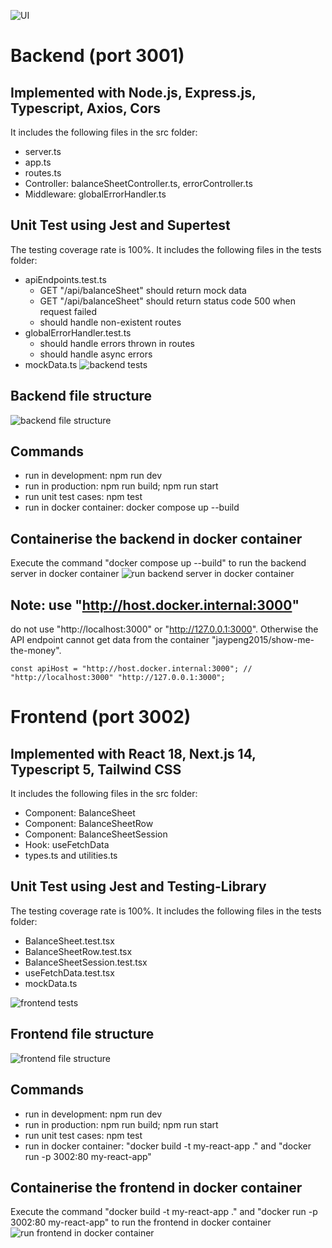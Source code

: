 
![UI](screenshots/ui.png)

# Backend (port 3001)
## Implemented with Node.js, Express.js, Typescript, Axios, Cors
It includes the following files in the src folder:
* server.ts
* app.ts
* routes.ts
* Controller: balanceSheetController.ts, errorController.ts
* Middleware: globalErrorHandler.ts

## Unit Test using Jest and Supertest
The testing coverage rate is 100%. It includes the following files in the tests folder:
* apiEndpoints.test.ts
    * GET "/api/balanceSheet" should return mock data
    * GET "/api/balanceSheet" should return status code 500 when request failed
    * should handle non-existent routes
* globalErrorHandler.test.ts
    * should handle errors thrown in routes
    * should handle async errors
* mockData.ts
![backend tests](screenshots/backend-tests.png)

## Backend file structure
![backend file structure](screenshots/backend-file-structure.png)

## Commands
* run in development: npm run dev
* run in production: npm run build; npm run start
* run unit test cases: npm test
* run in docker container: docker compose up --build

## Containerise the backend in docker container
Execute the command "docker compose up --build" to run the backend server in docker container
![run backend server in docker container](screenshots/backend-in-docker.png)

## Note: use "http://host.docker.internal:3000" 
do not use "http://localhost:3000" or "http://127.0.0.1:3000". Otherwise the API endpoint cannot get data from the container "jaypeng2015/show-me-the-money".
```
const apiHost = "http://host.docker.internal:3000"; // "http://localhost:3000" "http://127.0.0.1:3000";
```


# Frontend (port 3002)
## Implemented with React 18, Next.js 14, Typescript 5, Tailwind CSS
It includes the following files in the src folder:
* Component: BalanceSheet 
* Component: BalanceSheetRow 
* Component: BalanceSheetSession 
* Hook: useFetchData 
* types.ts and utilities.ts

## Unit Test using Jest and Testing-Library
The testing coverage rate is 100%. It includes the following files in the tests folder:
* BalanceSheet.test.tsx
* BalanceSheetRow.test.tsx
* BalanceSheetSession.test.tsx
* useFetchData.test.tsx
* mockData.ts

![frontend tests](screenshots/frontend-tests.png)

## Frontend file structure
![frontend file structure](screenshots/frontend-file-structure.png)

## Commands
* run in development: npm run dev
* run in production: npm run build; npm run start
* run unit test cases: npm test
* run in docker container: "docker build -t my-react-app ." and "docker run -p 3002:80 my-react-app"

## Containerise the frontend in docker container
Execute the command "docker build -t my-react-app ." and "docker run -p 3002:80 my-react-app" to run the frontend in docker container
![run frontend in docker container](screenshots/frontend-in-docker.png)